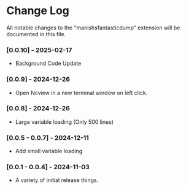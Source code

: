 # Change Log

All notable changes to the "manishsfantasticdump" extension will be documented in this file.

### [0.0.10] - 2025-02-17
- Background Code Update

### [0.0.9] - 2024-12-26
- Open Ncview in a new terminal window on left click.

### [0.0.8] - 2024-12-26
- Large variable loading (Only 500 lines)

### [0.0.5 - 0.0.7] - 2024-12-11
- Add small variable loading


### [0.0.1 - 0.0.4] - 2024-11-03
- A variety of initial release things.
